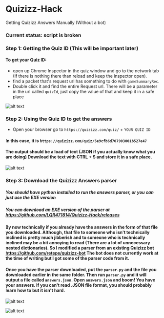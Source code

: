 # Quizizz-Hack
Getting Quizizz Answers Manually (Without a bot)

### Current status: script is broken

### Step 1: Getting the Quiz ID (This will be important later)

#### To get your Quiz ID:
 - open up Chrome Inspector in the quiz window and go to the network tab (If there is nothing there than reload and keep the inspector open). 
 - find a packet that's request url has something to do with `gameSummaryRec`. 
 - Double click it and find the entire Request url. There will be a parameter in the url called `quizId`, just copy the value of that and keep it in a safe place

![alt text](https://github.com/LQR471814/Quizizz-Hack/blob/master/get-quizID-1.jpg)

### Step 2: Using the Quiz ID to get the answers

 - Open your browser go to `https://quizizz.com/quiz/` + `YOUR QUIZ ID` 
 
 #### In this case, it is `https://quizizz.com/quiz/5e9cfb6d707903001b527e47` 
 #### The output should be a load of text (JSON if you actually know what you are doing) Download the text with CTRL + S and store it in a safe place.

![alt text](https://github.com/LQR471814/Quizizz-Hack/blob/master/get-answers-1.jpg)

### Step 3: Download the Quizizz Answers parser 
##### You should have python installed to run the answers parser, or you can just use the EXE version
##### You can download an EXE version of the parser at <https://github.com/LQR471814/Quizizz-Hack/releases>

#### By now technically if you already have the answers in the form of that file you downloaded. Although, that file to someone who isn't technically inclined is pretty much jibberish and to someone who is technically inclined may be a bit annoying to read (There are a lot of unnecessary nested dictionaries). So I modified a parser from an existing Quizizz bot <https://github.com/reteps/quizizz-bot> The bot does not currently work at the time of writing but I got some of the parser code from it.

#### Once you have the parser downloaded, put the `parser.py` and the file you downloaded earlier in the same folder. Then run `parser.py` and it will output a file called `answers.json`. Open `answers.json` and boom! You have your answers. If you can't read .JSON file format, you should probably learn how to but it isn't hard.

![alt text](https://github.com/LQR471814/Quizizz-Hack/blob/master/get-answers-2.jpg)

![alt text](https://github.com/LQR471814/Quizizz-Hack/blob/master/get-answers-4.jpg)
